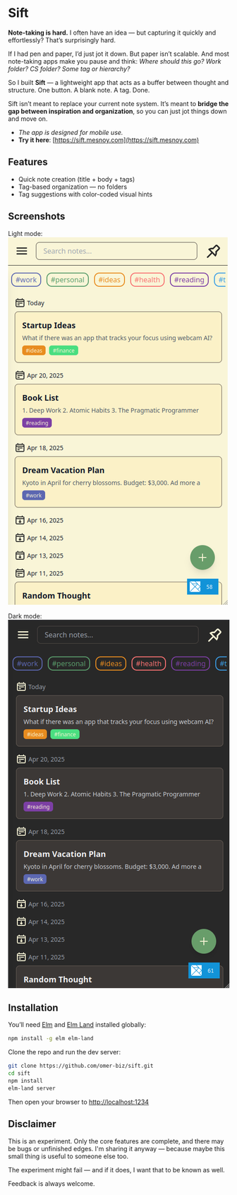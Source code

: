 # Sift

**Note-taking is hard.**  I often have an idea — but capturing it quickly and
effortlessly? That’s surprisingly hard.

If I had pen and paper, I’d just jot it down. But paper isn’t scalable. And most
note-taking apps make you pause and think: *Where should this go? Work folder?
CS folder? Some tag or hierarchy?*

So I built **Sift** — a lightweight app that acts as a buffer between thought
and structure. One button. A blank note. A tag. Done.

Sift isn’t meant to replace your current note system. It’s meant to **bridge the
gap between inspiration and organization**, so you can just jot things down and
move on.

- *The app is designed for mobile use.*
- **Try it here**: [https://sift.mesnoy.com](https://sift.mesnoy.com)


## Features

* Quick note creation (title + body + tags)
* Tag-based organization — no folders 
* Tag suggestions with color-coded visual hints


## Screenshots

Light mode: ![sift light](./screenshots/sift_light.png)

Dark mode: ![sift\_dark](./screenshots/sift_dark.png)


## Installation

You’ll need [Elm](https://elm-lang.org/) and [Elm Land](https://elm.land/)
installed globally:

```sh
npm install -g elm elm-land
```

Clone the repo and run the dev server:

```sh
git clone https://github.com/omer-biz/sift.git
cd sift
npm install
elm-land server
```

Then open your browser to [http://localhost:1234](http://localhost:1234)

## Disclaimer

This is an experiment. Only the core features are complete, and there may be
bugs or unfinished edges.  I'm sharing it anyway — because maybe this small
thing is useful to someone else too.

The experiment might fail — and if it does, I want that to be known as well.

Feedback is always welcome. 
